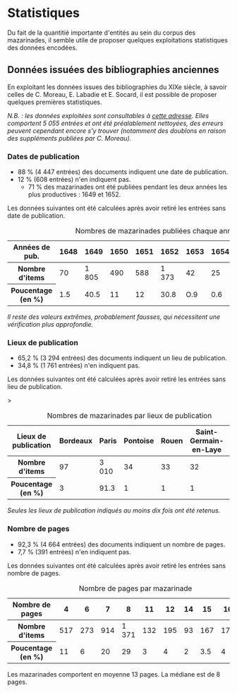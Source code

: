 # Statistiques

Du fait de la quantitié importante d'entités au sein du corpus des mazarinades, il semble utile de proposer quelques exploitations statistiques des données encodées.

## Données issuées des bibliographies anciennes

En exploitant les données issues des bibliographies du XIXe siècle, à savoir celles de C. Moreau, E. Labadie et E. Socard, il est possible de proposer quelques premières statistiques.

*N.B. : les données exploitées sont consultables à [cette adresse](https://antonomaz.huma-num.fr/tools/Biblio_Moreau.html). Elles comportent 5 055 entrées et ont été préalablement nettoyées, des erreurs peuvent cependant encore s'y trouver (notamment des doublons en raison des suppléments publiées par C. Moreau).*


###  Dates de publication

- 88 % (4 447 entrées) des documents indiquent une date de publication.
- 12 % (608 entrées) n'en indiquent pas.
	- 71 % des mazarinades ont été publiées pendant les deux années les plus productives : 1649 et 1652.

Les données suivantes ont été calculées après avoir retiré les entrées sans date de publication.

<table class="table table-striped">
<thead>
  <tr>
    <th scope="col">Années de pub.</th>
    <th scope="col">1648</th>
    <th scope="col">1649</th>
    <th scope="col">1650</th>
    <th scope="col">1651</th>
    <th scope="col">1652</th>
    <th scope="col">1653</th>
    <th scope="col">1654</th>
    <th scope="col">1655</th>
    <th scope="col">1656</th>
    <th scope="col">Total</th>
  </tr>
</thead>
<tbody>
  <tr>
    <th scope="row">Nombre d'items</th>
    <td>70</td>
    <td>1 805</td>
    <td>490</td>
    <td>588</td>
    <td>1 373</td>
    <td>42</td>
    <td>25</td>
    <td>9</td>
    <td>8</td>
    <td>4 409</td>
  </tr>
  <tr>
    <th scope="row">Poucentage (en %)</th>
    <td>1.5</td>
    <td>40.5</td>
    <td>11</td>
    <td>12</td>
    <td>30.8</td>
    <td>O.9</td>
    <td>0.6</td>
    <td>0.2</td>
    <td>0.2</td>
    <td>98.7</td>
  </tr>
</tbody>
<caption>Nombres de mazarinades publiées chaque année</caption>
</table>

*Il reste des valeurs extrêmes, probablement fausses, qui nécessitent une vérification plus approfondie.*

### Lieux de publication

- 65,2 % (3 294 entrées) des documents indiquent un lieu de publication.
- 34,8 %  (1 761 entrées) n'en indiquent pas.

Les données suivantes ont été calculées après avoir retiré les entrées sans lieu de publication.

<table class="table table-striped">
<thead>
  <tr>
    <th scope="col">Lieux de publication</th>
    <th scope="col">Bordeaux</th>
    <th scope="col">Paris</th>
    <th scope="col">Pontoise</th>
    <th scope="col">Rouen</th>
    <th scope="col">Saint-Germain-en-Laye</th>
    <th scope="col">Total</th>
  </tr>
</thead>
<tbody>
  <tr>
    <th scope="row">Nombre d'items</th>
    <td>97</td>
    <td>3 010</td>
    <td>34</td>
    <td>33</td>
    <td>32</td>
    <td>3 196</td>
  </tr>
  <tr>
    <th scope="row">Poucentage (en %)</th>
    <td>3</td>
    <td>91.3</td>
    <td>1</td>
    <td>1</td>
    <td>1</td>>
    <td>97.3</td>
  </tr>
</tbody>
<caption>Nombres de mazarinades par lieux de publication</caption>
</table>


*Seules les lieux de publication indiqués au moins dix fois ont été retenus.*

### Nombre de pages

- 92,3 % (4 664 entrées) des documents indiquent un nombre de pages.
- 7,7 % (391 entrées) n'en indiquent pas.

Les données suivantes ont été calculées après avoir retiré les entrées sans nombre de pages.

<table class="table table-striped">
<thead>
  <tr>
    <th scope="col">Nombre de pages</th>
    <th scope="col">4</th>
    <th scope="col">6</th>
    <th scope="col">7</th>
    <th scope="col">8</th>
    <th scope="col">11</th>
    <th scope="col">12</th>
    <th scope="col">14</th>
    <th scope="col">15</th>
    <th scope="col">16</th>
    <th scope="col">Total</th>
  </tr>
</thead>
<tbody>
  <tr>
    <th scope="row">Nombre d'items</th>
    <td>517</td>
    <td>273</td>
    <td>914</td>
    <td>1 371</td>
    <td>132</td>
    <td>195</td>
    <td>93</td>
    <td>167</td>
    <td>178</td>
    <td>3840</td>
  </tr>
  <tr>
    <th scope="row">Poucentage (en %)</th>
    <td>11</td>
    <td>6</td>
    <td>20</td>
    <td>29</td>
    <td>3</td>
    <td>4</td>
    <td>2</td>
    <td>3.5</td>
    <td>4</td>
    <td>82.5</td>
  </tr>
</tbody>
<caption>Nombre de pages par mazarinade</caption>
</table>


Les mazarinades comportent en moyenne 13 pages. La médiane est de 8 pages.

